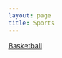 ```yaml
---
layout: page
title: Sports
---
```


[Basketball](https://karlcxu.github.io/KarlChoiReviews/1891/12/01/Basketball.html)
